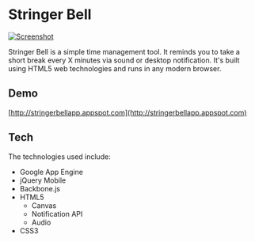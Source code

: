 # Stringer Bell

[![Screenshot](http://i.imgur.com/865PUyeh.png)](http://stringerbellapp.appspot.com)

Stringer Bell is a simple time management tool. It reminds you to take a short break every X minutes via sound or desktop notification. It's built using HTML5 web technologies and runs in any modern browser.

## Demo
[http://stringerbellapp.appspot.com](http://stringerbellapp.appspot.com)

## Tech

The technologies used include:

* Google App Engine
* jQuery Mobile
* Backbone.js
* HTML5 
    * Canvas
    * Notification API
    * Audio
* CSS3
